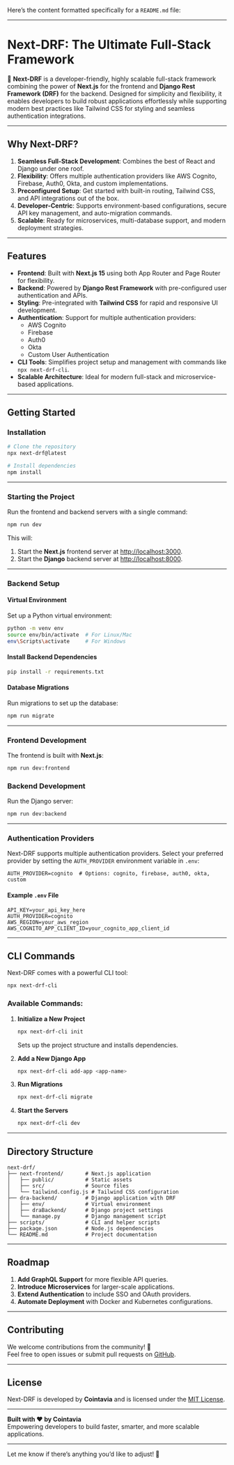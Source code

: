 Here’s the content formatted specifically for a `README.md` file:

---

# **Next-DRF: The Ultimate Full-Stack Framework**

🚀 **Next-DRF** is a developer-friendly, highly scalable full-stack framework combining the power of **Next.js** for the frontend and **Django Rest Framework (DRF)** for the backend. Designed for simplicity and flexibility, it enables developers to build robust applications effortlessly while supporting modern best practices like Tailwind CSS for styling and seamless authentication integrations.

---

## **Why Next-DRF?**

1. **Seamless Full-Stack Development**: Combines the best of React and Django under one roof.
2. **Flexibility**: Offers multiple authentication providers like AWS Cognito, Firebase, Auth0, Okta, and custom implementations.
3. **Preconfigured Setup**: Get started with built-in routing, Tailwind CSS, and API integrations out of the box.
4. **Developer-Centric**: Supports environment-based configurations, secure API key management, and auto-migration commands.
5. **Scalable**: Ready for microservices, multi-database support, and modern deployment strategies.

---

## **Features**

- **Frontend**: Built with **Next.js 15** using both App Router and Page Router for flexibility.
- **Backend**: Powered by **Django Rest Framework** with pre-configured user authentication and APIs.
- **Styling**: Pre-integrated with **Tailwind CSS** for rapid and responsive UI development.
- **Authentication**: Support for multiple authentication providers:
  - AWS Cognito
  - Firebase
  - Auth0
  - Okta
  - Custom User Authentication
- **CLI Tools**: Simplifies project setup and management with commands like `npx next-drf-cli`.
- **Scalable Architecture**: Ideal for modern full-stack and microservice-based applications.

---

## **Getting Started**

### **Installation**

```bash
# Clone the repository
npx next-drf@latest

# Install dependencies
npm install
```

---

### **Starting the Project**

Run the frontend and backend servers with a single command:
```bash
npm run dev
```

This will:
1. Start the **Next.js** frontend server at [http://localhost:3000](http://localhost:3000).
2. Start the **Django** backend server at [http://localhost:8000](http://localhost:8000).

---

### **Backend Setup**

#### Virtual Environment
Set up a Python virtual environment:
```bash
python -m venv env
source env/bin/activate  # For Linux/Mac
env\Scripts\activate     # For Windows
```

#### Install Backend Dependencies
```bash
pip install -r requirements.txt
```

#### Database Migrations
Run migrations to set up the database:
```bash
npm run migrate
```

---

### **Frontend Development**

The frontend is built with **Next.js**:
```bash
npm run dev:frontend
```

### **Backend Development**

Run the Django server:
```bash
npm run dev:backend
```

---

### **Authentication Providers**
Next-DRF supports multiple authentication providers. Select your preferred provider by setting the `AUTH_PROVIDER` environment variable in `.env`:

```env
AUTH_PROVIDER=cognito  # Options: cognito, firebase, auth0, okta, custom
```

#### Example `.env` File
```env
API_KEY=your_api_key_here
AUTH_PROVIDER=cognito
AWS_REGION=your_aws_region
AWS_COGNITO_APP_CLIENT_ID=your_cognito_app_client_id
```

---

## **CLI Commands**

Next-DRF comes with a powerful CLI tool:
```bash
npx next-drf-cli
```

### Available Commands:
1. **Initialize a New Project**
   ```bash
   npx next-drf-cli init
   ```
   Sets up the project structure and installs dependencies.

2. **Add a New Django App**
   ```bash
   npx next-drf-cli add-app <app-name>
   ```

3. **Run Migrations**
   ```bash
   npx next-drf-cli migrate
   ```

4. **Start the Servers**
   ```bash
   npx next-drf-cli dev
   ```

---

## **Directory Structure**

```plaintext
next-drf/
├── next-frontend/       # Next.js application
│   ├── public/          # Static assets
│   ├── src/             # Source files
│   └── tailwind.config.js # Tailwind CSS configuration
├── dra-backend/         # Django application with DRF
│   ├── env/             # Virtual environment
│   ├── draBackend/      # Django project settings
│   └── manage.py        # Django management script
├── scripts/             # CLI and helper scripts
├── package.json         # Node.js dependencies
└── README.md            # Project documentation
```

---

## **Roadmap**
1. **Add GraphQL Support** for more flexible API queries.
2. **Introduce Microservices** for larger-scale applications.
3. **Extend Authentication** to include SSO and OAuth providers.
4. **Automate Deployment** with Docker and Kubernetes configurations.

---

## **Contributing**
We welcome contributions from the community! 🚀  
Feel free to open issues or submit pull requests on [GitHub](https://github.com/Cointavia/next-drf).

---

## **License**
Next-DRF is developed by **Cointavia** and is licensed under the [MIT License](LICENSE).

---

**Built with ❤️ by Cointavia**  
Empowering developers to build faster, smarter, and more scalable applications.

---

Let me know if there’s anything you’d like to adjust! 🚀